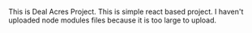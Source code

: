 This is Deal Acres Project. This is simple react based project.
I haven't uploaded node modules files because it is too large to upload.
